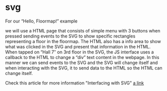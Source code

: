 # svg
For our “Hello, Floormap!” example 

we will use a HTML page that consists of simple menu with 3 buttons when pressed sending events to the SVG to show specific rectangles representing a floor in the floormap. The HTML also has a info area to show what was clicked in the SVG and present that information in the HTML. When tapped on “Hall 7″ on 3rd floor in the SVG, the JS interface uses a callback to the HTML to change a “div” text content in the webpage. In this manner we can send events to the SVG and the SVG will change itself and when interacting with the SVG, it to send data to the HTML so the HTML can change itself. 

Check this article for more information "Interfacing with SVG"
[a link](http://tumba.solutions/blog/svg)